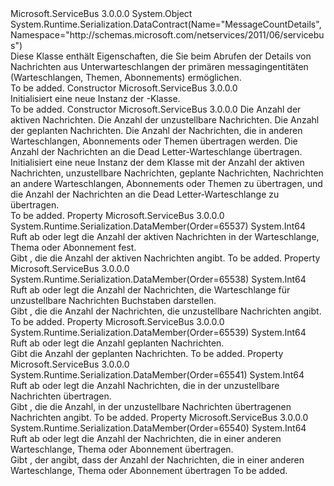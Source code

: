 <Type Name="MessageCountDetails" FullName="Microsoft.ServiceBus.Messaging.MessageCountDetails">
  <TypeSignature Language="C#" Value="public sealed class MessageCountDetails" />
  <TypeSignature Language="ILAsm" Value=".class public auto ansi sealed beforefieldinit MessageCountDetails extends System.Object" />
  <TypeSignature Language="DocId" Value="T:Microsoft.ServiceBus.Messaging.MessageCountDetails" />
  <TypeSignature Language="VB.NET" Value="Public NotInheritable Class MessageCountDetails" />
  <TypeSignature Language="F#" Value="type MessageCountDetails = class" />
  <AssemblyInfo>
    <AssemblyName>Microsoft.ServiceBus</AssemblyName>
    <AssemblyVersion>3.0.0.0</AssemblyVersion>
  </AssemblyInfo>
  <Base>
    <BaseTypeName>System.Object</BaseTypeName>
  </Base>
  <Interfaces />
  <Attributes>
    <Attribute>
      <AttributeName>System.Runtime.Serialization.DataContract(Name="MessageCountDetails", Namespace="http://schemas.microsoft.com/netservices/2011/06/servicebus")</AttributeName>
    </Attribute>
  </Attributes>
  <Docs>
    <summary>Diese Klasse enthält Eigenschaften, die Sie beim Abrufen der Details von Nachrichten aus Unterwarteschlangen der primären messagingentitäten (Warteschlangen, Themen, Abonnements) ermöglichen.</summary>
    <remarks>To be added.</remarks>
  </Docs>
  <Members>
    <Member MemberName=".ctor">
      <MemberSignature Language="C#" Value="public MessageCountDetails ();" />
      <MemberSignature Language="ILAsm" Value=".method public hidebysig specialname rtspecialname instance void .ctor() cil managed" />
      <MemberSignature Language="DocId" Value="M:Microsoft.ServiceBus.Messaging.MessageCountDetails.#ctor" />
      <MemberSignature Language="VB.NET" Value="Public Sub New ()" />
      <MemberType>Constructor</MemberType>
      <AssemblyInfo>
        <AssemblyName>Microsoft.ServiceBus</AssemblyName>
        <AssemblyVersion>3.0.0.0</AssemblyVersion>
      </AssemblyInfo>
      <Parameters />
      <Docs>
        <summary>Initialisiert eine neue Instanz der <see cref="T:Microsoft.ServiceBus.Messaging.MessageCountDetails" />-Klasse.</summary>
        <remarks>To be added.</remarks>
      </Docs>
    </Member>
    <Member MemberName=".ctor">
      <MemberSignature Language="C#" Value="public MessageCountDetails (long activeMessageCount, long deadletterMessageCount, long scheduledMessageCount, long transferMessageCount, long transferDlqMessageCount);" />
      <MemberSignature Language="ILAsm" Value=".method public hidebysig specialname rtspecialname instance void .ctor(int64 activeMessageCount, int64 deadletterMessageCount, int64 scheduledMessageCount, int64 transferMessageCount, int64 transferDlqMessageCount) cil managed" />
      <MemberSignature Language="DocId" Value="M:Microsoft.ServiceBus.Messaging.MessageCountDetails.#ctor(System.Int64,System.Int64,System.Int64,System.Int64,System.Int64)" />
      <MemberSignature Language="VB.NET" Value="Public Sub New (activeMessageCount As Long, deadletterMessageCount As Long, scheduledMessageCount As Long, transferMessageCount As Long, transferDlqMessageCount As Long)" />
      <MemberSignature Language="F#" Value="new Microsoft.ServiceBus.Messaging.MessageCountDetails : int64 * int64 * int64 * int64 * int64 -&gt; Microsoft.ServiceBus.Messaging.MessageCountDetails" Usage="new Microsoft.ServiceBus.Messaging.MessageCountDetails (activeMessageCount, deadletterMessageCount, scheduledMessageCount, transferMessageCount, transferDlqMessageCount)" />
      <MemberType>Constructor</MemberType>
      <AssemblyInfo>
        <AssemblyName>Microsoft.ServiceBus</AssemblyName>
        <AssemblyVersion>3.0.0.0</AssemblyVersion>
      </AssemblyInfo>
      <Parameters>
        <Parameter Name="activeMessageCount" Type="System.Int64" />
        <Parameter Name="deadletterMessageCount" Type="System.Int64" />
        <Parameter Name="scheduledMessageCount" Type="System.Int64" />
        <Parameter Name="transferMessageCount" Type="System.Int64" />
        <Parameter Name="transferDlqMessageCount" Type="System.Int64" />
      </Parameters>
      <Docs>
        <param name="activeMessageCount">Die Anzahl der aktiven Nachrichten.</param>
        <param name="deadletterMessageCount">Die Anzahl der unzustellbare Nachrichten.</param>
        <param name="scheduledMessageCount">Die Anzahl der geplanten Nachrichten.</param>
        <param name="transferMessageCount">Die Anzahl der Nachrichten, die in anderen Warteschlangen, Abonnements oder Themen übertragen werden.</param>
        <param name="transferDlqMessageCount">Die Anzahl der Nachrichten an die Dead Letter-Warteschlange übertragen.</param>
        <summary>Initialisiert eine neue Instanz der dem <see cref="T:Microsoft.ServiceBus.Messaging.MessageCountDetails" /> Klasse mit der Anzahl der aktiven Nachrichten, unzustellbare Nachrichten, geplante Nachrichten, Nachrichten an andere Warteschlangen, Abonnements oder Themen zu übertragen, und die Anzahl der Nachrichten an die Dead Letter-Warteschlange zu übertragen.</summary>
        <remarks>To be added.</remarks>
      </Docs>
    </Member>
    <Member MemberName="ActiveMessageCount">
      <MemberSignature Language="C#" Value="public long ActiveMessageCount { get; }" />
      <MemberSignature Language="ILAsm" Value=".property instance int64 ActiveMessageCount" />
      <MemberSignature Language="DocId" Value="P:Microsoft.ServiceBus.Messaging.MessageCountDetails.ActiveMessageCount" />
      <MemberSignature Language="VB.NET" Value="Public ReadOnly Property ActiveMessageCount As Long" />
      <MemberSignature Language="F#" Value="member this.ActiveMessageCount : int64" Usage="Microsoft.ServiceBus.Messaging.MessageCountDetails.ActiveMessageCount" />
      <MemberType>Property</MemberType>
      <AssemblyInfo>
        <AssemblyName>Microsoft.ServiceBus</AssemblyName>
        <AssemblyVersion>3.0.0.0</AssemblyVersion>
      </AssemblyInfo>
      <Attributes>
        <Attribute>
          <AttributeName>System.Runtime.Serialization.DataMember(Order=65537)</AttributeName>
        </Attribute>
      </Attributes>
      <ReturnValue>
        <ReturnType>System.Int64</ReturnType>
      </ReturnValue>
      <Docs>
        <summary>Ruft ab oder legt die Anzahl der aktiven Nachrichten in der Warteschlange, Thema oder Abonnement fest.</summary>
        <value>Gibt <see cref="T:System.Int64" /> , die die Anzahl der aktiven Nachrichten angibt.</value>
        <remarks>To be added.</remarks>
      </Docs>
    </Member>
    <Member MemberName="DeadLetterMessageCount">
      <MemberSignature Language="C#" Value="public long DeadLetterMessageCount { get; }" />
      <MemberSignature Language="ILAsm" Value=".property instance int64 DeadLetterMessageCount" />
      <MemberSignature Language="DocId" Value="P:Microsoft.ServiceBus.Messaging.MessageCountDetails.DeadLetterMessageCount" />
      <MemberSignature Language="VB.NET" Value="Public ReadOnly Property DeadLetterMessageCount As Long" />
      <MemberSignature Language="F#" Value="member this.DeadLetterMessageCount : int64" Usage="Microsoft.ServiceBus.Messaging.MessageCountDetails.DeadLetterMessageCount" />
      <MemberType>Property</MemberType>
      <AssemblyInfo>
        <AssemblyName>Microsoft.ServiceBus</AssemblyName>
        <AssemblyVersion>3.0.0.0</AssemblyVersion>
      </AssemblyInfo>
      <Attributes>
        <Attribute>
          <AttributeName>System.Runtime.Serialization.DataMember(Order=65538)</AttributeName>
        </Attribute>
      </Attributes>
      <ReturnValue>
        <ReturnType>System.Int64</ReturnType>
      </ReturnValue>
      <Docs>
        <summary>Ruft ab oder legt die Anzahl der Nachrichten, die Warteschlange für unzustellbare Nachrichten Buchstaben darstellen.</summary>
        <value>Gibt <see cref="T:System.Int64" />, die die Anzahl der Nachrichten, die unzustellbare Nachrichten angibt.</value>
        <remarks>To be added.</remarks>
      </Docs>
    </Member>
    <Member MemberName="ScheduledMessageCount">
      <MemberSignature Language="C#" Value="public long ScheduledMessageCount { get; }" />
      <MemberSignature Language="ILAsm" Value=".property instance int64 ScheduledMessageCount" />
      <MemberSignature Language="DocId" Value="P:Microsoft.ServiceBus.Messaging.MessageCountDetails.ScheduledMessageCount" />
      <MemberSignature Language="VB.NET" Value="Public ReadOnly Property ScheduledMessageCount As Long" />
      <MemberSignature Language="F#" Value="member this.ScheduledMessageCount : int64" Usage="Microsoft.ServiceBus.Messaging.MessageCountDetails.ScheduledMessageCount" />
      <MemberType>Property</MemberType>
      <AssemblyInfo>
        <AssemblyName>Microsoft.ServiceBus</AssemblyName>
        <AssemblyVersion>3.0.0.0</AssemblyVersion>
      </AssemblyInfo>
      <Attributes>
        <Attribute>
          <AttributeName>System.Runtime.Serialization.DataMember(Order=65539)</AttributeName>
        </Attribute>
      </Attributes>
      <ReturnValue>
        <ReturnType>System.Int64</ReturnType>
      </ReturnValue>
      <Docs>
        <summary>Ruft ab oder legt die Anzahl geplanten Nachrichten.</summary>
        <value>Gibt <see cref="T:System.Int64" />die Anzahl der geplanten Nachrichten.</value>
        <remarks>To be added.</remarks>
      </Docs>
    </Member>
    <Member MemberName="TransferDeadLetterMessageCount">
      <MemberSignature Language="C#" Value="public long TransferDeadLetterMessageCount { get; }" />
      <MemberSignature Language="ILAsm" Value=".property instance int64 TransferDeadLetterMessageCount" />
      <MemberSignature Language="DocId" Value="P:Microsoft.ServiceBus.Messaging.MessageCountDetails.TransferDeadLetterMessageCount" />
      <MemberSignature Language="VB.NET" Value="Public ReadOnly Property TransferDeadLetterMessageCount As Long" />
      <MemberSignature Language="F#" Value="member this.TransferDeadLetterMessageCount : int64" Usage="Microsoft.ServiceBus.Messaging.MessageCountDetails.TransferDeadLetterMessageCount" />
      <MemberType>Property</MemberType>
      <AssemblyInfo>
        <AssemblyName>Microsoft.ServiceBus</AssemblyName>
        <AssemblyVersion>3.0.0.0</AssemblyVersion>
      </AssemblyInfo>
      <Attributes>
        <Attribute>
          <AttributeName>System.Runtime.Serialization.DataMember(Order=65541)</AttributeName>
        </Attribute>
      </Attributes>
      <ReturnValue>
        <ReturnType>System.Int64</ReturnType>
      </ReturnValue>
      <Docs>
        <summary>Ruft ab oder legt die Anzahl Nachrichten, die in der unzustellbare Nachrichten übertragen.</summary>
        <value>Gibt <see cref="T:System.Int64" />, die die Anzahl, in der unzustellbare Nachrichten übertragenen Nachrichten angibt.</value>
        <remarks>To be added.</remarks>
      </Docs>
    </Member>
    <Member MemberName="TransferMessageCount">
      <MemberSignature Language="C#" Value="public long TransferMessageCount { get; }" />
      <MemberSignature Language="ILAsm" Value=".property instance int64 TransferMessageCount" />
      <MemberSignature Language="DocId" Value="P:Microsoft.ServiceBus.Messaging.MessageCountDetails.TransferMessageCount" />
      <MemberSignature Language="VB.NET" Value="Public ReadOnly Property TransferMessageCount As Long" />
      <MemberSignature Language="F#" Value="member this.TransferMessageCount : int64" Usage="Microsoft.ServiceBus.Messaging.MessageCountDetails.TransferMessageCount" />
      <MemberType>Property</MemberType>
      <AssemblyInfo>
        <AssemblyName>Microsoft.ServiceBus</AssemblyName>
        <AssemblyVersion>3.0.0.0</AssemblyVersion>
      </AssemblyInfo>
      <Attributes>
        <Attribute>
          <AttributeName>System.Runtime.Serialization.DataMember(Order=65540)</AttributeName>
        </Attribute>
      </Attributes>
      <ReturnValue>
        <ReturnType>System.Int64</ReturnType>
      </ReturnValue>
      <Docs>
        <summary>Ruft ab oder legt die Anzahl der Nachrichten, die in einer anderen Warteschlange, Thema oder Abonnement übertragen.</summary>
        <value>Gibt <see cref="T:System.Int64" />, der angibt, dass der Anzahl der Nachrichten, die in einer anderen Warteschlange, Thema oder Abonnement übertragen</value>
        <remarks>To be added.</remarks>
      </Docs>
    </Member>
  </Members>
</Type>